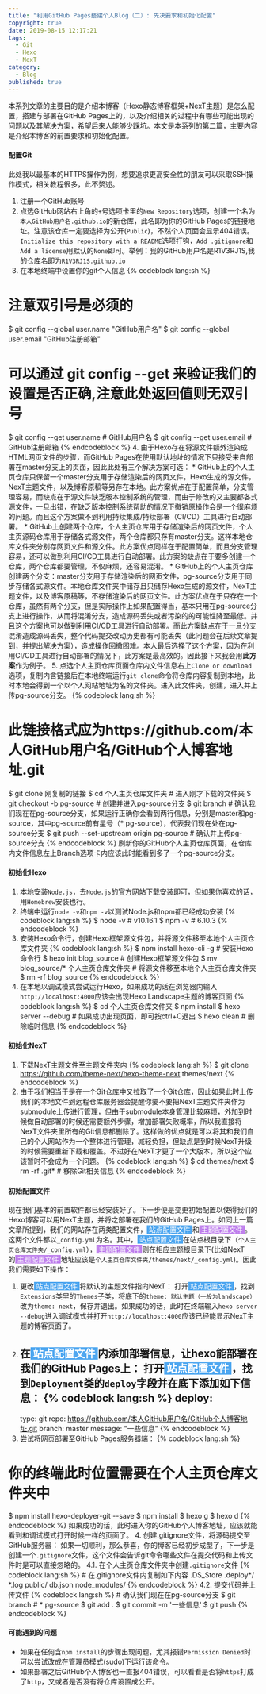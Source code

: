 ```yaml
---
title: "利用GitHub Pages搭建个人Blog（二）: 先决要求和初始化配置"
copyright: true
date: 2019-08-15 12:17:21
tags: 
  - Git
  - Hexo
  - NexT
category:
  - Blog
published: true
---
```


本系列文章的主要目的是介绍本博客（Hexo静态博客框架+NexT主题）是怎么配置，搭建与部署在GitHub Pages上的，以及介绍相关的过程中有哪些可能出现的问题以及其解决方案，希望后来人能够少踩坑。本文是本系列的第二篇，主要内容是介绍本博客的前置要求和初始化配置。

<!-- more -->

#### 配置Git 

此处我以最基本的HTTPS操作为例，想要追求更高安全性的朋友可以采取SSH操作模式，相关教程很多，此不赘述。
1. 注册一个GitHub账号
2. 点选GitHub网站右上角的`+`号选项卡里的`New Repository`选项，创建一个名为`本人GitHub用户名.github.io`的新仓库，此名即为你的GitHub Pages的链接地址。注意该仓库一定要选择为公开(`Public`)，不然个人页面会显示404错误。`Initialize this repository with a README`选项打钩，`Add .gitignore`和`Add a license`用默认的`None`即可。举例：我的GitHub用户名是R1V3RJ1S,我的仓库名即为`R1V3RJ1S.github.io`
3. 在本地终端中设置你的git个人信息
{% codeblock lang:sh %}
# 注意双引号是必须的
$ git config --global user.name "GitHub用户名"
$ git config --global user.email "GitHub注册邮箱"
# 可以通过 git config --get 来验证我们的设置是否正确,注意此处返回值则无双引号
$ git config --get user.name # GitHub用户名
$ git config --get user.email # GitHub注册邮箱
{% endcodeblock %}
4. 由于Hexo存在将源文件额外渲染成HTML网页文件的步骤，而GitHub Pages在使用默认地址的情况下只接受来自部署在master分支上的页面，因此此处有三个解决方案可选：
    * GitHub上的个人主页仓库只保留一个master分支用于存储渲染后的网页文件，Hexo生成的源文件，NexT主题文件，以及博客原稿等另存在本地。此方案优点在于配置简单，分支管理容易，而缺点在于源文件缺乏版本控制系统的管理，而由于修改的又主要都各式源文件，一旦出错，在缺乏版本控制系统帮助的情况下撤销原操作会是一个很麻烦的问题。而且这个方案做不到利用持续集成/持续部署（CI/CD）工具进行自动部署。
    * GitHub上创建两个仓库，个人主页仓库用于存储渲染后的网页文件，个人主页源码仓库用于存储各式源文件，两个仓库都只存有master分支。这样本地仓库文件夹分别存网页文件和源文件。此方案优点同样在于配置简单，而且分支管理容易，还可以做到利用CI/CD工具进行自动部署。此方案的缺点在于要多创建一个仓库，两个仓库都要管理，不仅麻烦，还容易混淆。
    * GitHub上的个人主页仓库创建两个分支：master分支用于存储渲染后的网页文件，pg-source分支用于同步存储各式源文件。本地仓库文件夹中储存且只储存Hexo生成的源文件，NexT主题文件，以及博客原稿等，不存储渲染后的网页文件。此方案优点在于只存在一个仓库，虽然有两个分支，但是实际操作上如果配置得当，基本只用在pg-source分支上进行操作，从而将混淆分支，造成源码丢失或者污染的的可能性降至最低。并且这个方案也可以做到利用CI/CD工具进行自动部署。而此方案缺点在于一旦分支混淆造成源码丢失，整个代码提交改动历史都有可能丢失（此问题会在后续文章提到，并提出解决方案），造成操作回撤困难。本人最后选择了这个方案，因为在利用CI/CD工具进行自动部署的情况下，此方案是最高效的。因此接下来我会用**此方案**作为例子。
5. 点选个人主页仓库页面仓库内文件信息右上`Clone or download`选项，复制内含链接后在本地终端运行`git clone`命令将仓库内容复制到本地，此时本地会得到一个以个人网站地址为名的文件夹。进入此文件夹，创建，进入并上传pg-source分支。
{% codeblock lang:sh %}
# 此链接格式应为https://github.com/本人GitHub用户名/GitHub个人博客地址.git
$ git clone 刚复制的链接
$ cd 个人主页仓库文件夹 # 进入刚才下载的文件夹
$ git checkout -b pg-source # 创建并进入pg-source分支
$ git branch # 确认我们现在在pg-source分支，如果运行正确你会看到两行信息，分别是master和pg-source，其中pg-source前有星号（* pg-source），代表我们现在处在pg-source分支
$ git push --set-upstream origin pg-source # 确认并上传pg-source分支
{% endcodeblock %}
刷新你的GitHub个人主页仓库页面，在仓库内文件信息左上Branch选项卡内应该此时能看到多了一个pg-source分支。

#### 初始化Hexo

1. 本地安装`Node.js`，去`Node.js`的[官方网站](https://nodejs.org)下载安装即可，但如果你喜欢的话，用`Homebrew`安装也行。
2. 终端中运行`node -v`和`npm -v`以测试Node.js和npm都已经成功安装
{% codeblock lang:sh %}
$ node -v # v10.16.1
$ npm -v # 6.10.3
{% endcodeblock %}
3. 安装Hexo命令行，创建Hexo框架源文件包，并将源文件移至本地个人主页仓库文件夹
{% codeblock lang:sh %}
$ npm install hexo-cli -g # 安装Hexo命令行
$ hexo init blog_source # 创建Hexo框架源文件包
$ mv blog_source/* 个人主页仓库文件夹 # 将源文件移至本地个人主页仓库文件夹
$ rm -rf blog_source 
{% endcodeblock %}
4. 在本地以调试模式尝试运行Hexo，如果成功的话在浏览器内输入`http://localhost:4000`应该会出现Hexo Landscape主题的博客页面
{% codeblock lang:sh %}
$ cd 个人主页仓库文件夹
$ npm install
$ hexo server --debug # 如果成功出现页面，即可按ctrl+C退出
$ hexo clean # 删除临时信息
{% endcodeblock %}

#### 初始化NexT

1. 下载NexT主题文件至主题文件夹内
{% codeblock lang:sh %}
$ git clone https://github.com/theme-next/hexo-theme-next themes/next
{% endcodeblock %}
2. 由于我们相当于是在一个Git仓库中又拉取了一个Git仓库，因此如果此时上传我们的本地文件到远程仓库服务器会提醒你要不要把NexT主题文件夹作为submodule上传进行管理，但由于submodule本身管理比较麻烦，外加到时候做自动部署的时候还需要额外步骤，增加部署失败概率，所以我直接将NexT文件夹里所有的Git信息都删除了。这样做的优点就是可以将其和我们自己的个人网站作为一个整体进行管理，减轻负担，但缺点是到时候NexT升级的时候需要重新下载和覆盖。不过好在NexT才更了一个大版本，所以这个应该暂时不会成为一个问题。
{% codeblock lang:sh %}
$ cd themes/next
$ rm -rf .git* # 移除Git相关信息
{% endcodeblock %}

#### 初始配置文件

现在我们基本的前置软件都已经安装好了。下一步便是变更初始配置以使得我们的Hexo博客可以用NexT主题，并将之部署在我们的GitHub Pages上。如同上一篇文章所提到，我们的网站存在两类配置文件，<span style="background-color:#4fa7f0"><font color="white">&nbsp;站点配置文件&nbsp;</font></span>和<span style="background-color:#c082ed"><font color="white">&nbsp;主题配置文件&nbsp;</font></span>。这两个文件都以`_config.yml`为名。其中，<span style="background-color:#4fa7f0"><font color="white">&nbsp;站点配置文件&nbsp;</font></span>在站点根目录下（`个人主页仓库文件夹/_config.yml`），<span style="background-color:#c082ed"><font color="white">&nbsp;主题配置文件&nbsp;</font></span>则在相应主题根目录下(比如NexT的<span style="background-color:#c082ed"><font color="white">&nbsp;主题配置文件&nbsp;</font></span>地址应该是`个人主页仓库文件夹/themes/next/_config.yml`)。因此我们需要如下操作：
1. 更改<span style="background-color:#4fa7f0"><font color="white">&nbsp;站点配置文件&nbsp;</font></span>将默认的主题文件指向NexT：
    打开<span style="background-color:#4fa7f0"><font color="white">&nbsp;站点配置文件&nbsp;</font></span>，找到`Extensions`类里的`Themes`子类，将底下的`theme: 默认主题（一般为landscape）` 改为`theme: next`，保存并退出。如果成功的话，此时在终端输入`hexo server --debug`进入调试模式并打开`http://localhost:4000`应该已经能显示NexT主题的博客页面了。
2. 在<span style="background-color:#4fa7f0"><font color="white">&nbsp;站点配置文件&nbsp;</font></span>内添加部署信息，让hexo能部署在我们的GitHub Pages上：
    打开<span style="background-color:#4fa7f0"><font color="white">&nbsp;站点配置文件&nbsp;</font></span>，找到`Deployment`类的`deploy`字段并在底下添加如下信息：
    {% codeblock lang:sh %}
    deploy:
    -
      type: git
      repo: https://github.com/本人GitHub用户名/GitHub个人博客地址.git
      branch: master
      message: "一些信息"
    {% endcodeblock %}
3. 尝试将网页部署至GitHub Pages服务器端：
{% codeblock lang:sh %}
# 你的终端此时位置需要在个人主页仓库文件夹中
$ npm install hexo-deployer-git --save
$ npm install
$ hexo g 
$ hexo d
{% endcodeblock %}
如果成功的话，此时进入你的GitHub个人博客地址，应该就能看到和调试模式打开时候一样的页面了。
4. 创建.gitignore文件，将源码提交至GitHub服务器：
如果一切顺利，那么恭喜，你的博客已经初步成型了，下一步是创建一个`.gitignore`文件，这个文件会告诉git命令哪些文件在提交代码和上传文件时是可以直接忽略的。
    4.1. 在个人主页仓库文件夹中创建`.gitignore`文件
    {% codeblock lang:sh %}
    # 在.gitignore文件内复制如下内容
    .DS_Store
    .deploy*/
    *.log
    public/
    db.json
    node_modules/
    {% endcodeblock %}
    4.2. 提交代码并上传文件
    {% codeblock lang:sh %}
    # 确认我们现在在pg-source分支
    $ git branch # * pg-source
    $ git add .
    $ git commit -m '一些信息'
    $ git push
    {% endcodeblock %}

#### 可能遇到的问题
* 如果在任何含`npm install`的步骤出现问题，尤其报错`Permission Denied`时可以尝试改成在管理员模式(sudo)下运行该命令。
* 如果部署之后GitHub个人博客也一直报404错误，可以看看是否将`https`打成了`http`，又或者是否没有将仓库设置成公开。